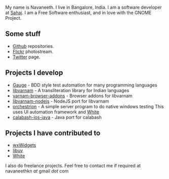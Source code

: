 My name is Navaneeth. I live in Bangalore, India. I am a software developer at [Sahaj](http://www.sahajsoft.com/). I am a Free Software enthusiast, and in love with the GNOME Project.

Some stuff
----------

-	[Github](http://github.com/navaneeth) repositories.
-	[Flickr](http://flickr.com/photos/navaneethkn) photostream.
-	[Twitter](http://www.twitter.com/navaneethkn) page.

Projects I develop
------------------

-	[Gauge](http://getgauge.io/) - BDD style test automation for many programming languages
-	[libvarnam](http://github.com/navaneeth/libvarnam) - A transliteration library for Indian languages
-	[varnam-browser-addons](http://github.com/navaneeth/varnam-browser-addons) - Browser addons for libvarnam
-	[libvarnam-nodejs](http://github.com/navaneeth/libvarnam-nodejs) - NodeJS port for libvarnam
-	[orchestrion](http://github.com/navaneeth/orchestrion) - A simple server program to do native windows testing This uses UI automation framework and [White](https://github.com/TestStack/White)
-	[calabash-ios-java](http://github.com/navaneeth/calabash-ios-java) - Java port for calabash

Projects I have contributed to
------------------------------

-	[wxWidgets](http://www.wxwidgets.org/)
-	[libuv](https://github.com/joyent/libuv/)
-	[White](https://github.com/TestStack/White)

I also do freelance projects. Feel free to contact me if required at navaneethkn *at* gmail *dot* com

